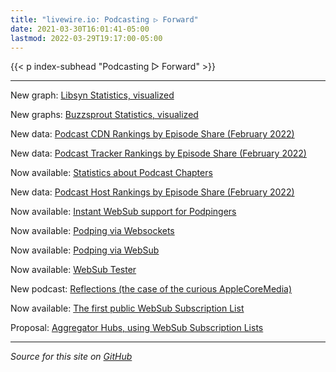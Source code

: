 ```yaml
---
title: "livewire.io: Podcasting ▷ Forward"
date: 2021-03-30T16:01:41-05:00
lastmod: 2022-03-29T19:17:00-05:00
---
```


{{< p index-subhead "Podcasting ▷ Forward" >}}

---

New graph: [Libsyn Statistics, visualized](/libsyn-stats-visualized)

New graphs: [Buzzsprout Statistics, visualized](/buzzsprout-stats-visualized)

New data: [Podcast CDN Rankings by Episode Share (February 2022)](/podcast-cdns-by-episode-share)

New data: [Podcast Tracker Rankings by Episode Share (February 2022)](/podcast-trackers-by-episode-share)

Now available: [Statistics about Podcast Chapters](/podcast-chapters-stats)

New data: [Podcast Host Rankings by Episode Share (February 2022)](/podcast-hosts-by-episode-share)

Now available: [Instant WebSub support for Podpingers](/instant-websub-for-podpingers)

Now available: [Podping via Websockets](/podping-via-websockets)

Now available: [Podping via WebSub](/podping-via-websub)

Now available: [WebSub Tester](/websub-tester)

New podcast: [Reflections (the case of the curious AppleCoreMedia)](/new-podcast-reflections)

Now available: [The first public WebSub Subscription List](/first-public-subscription-list)

Proposal: [Aggregator Hubs, using WebSub Subscription Lists](/aggregator-hubs)

---

*Source for this site on [GitHub](https://github.com/skymethod/livewire-web)*
